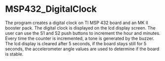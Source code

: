 # MSP432_DigitalClock
The program creates a digital clock on TI MSP 432 board and an MK II booster pack. The digital clock is displayed on the lcd display screen. The user can use the S1 and S2 push buttons to increment the hour and minutes. Every time the counter is incremented, a tone is generated by the buzzer. The lcd display is cleared after 5 seconds, if the board stays still for 5 seconds, the accelerometer angle values are used to determine if the board is stable.
